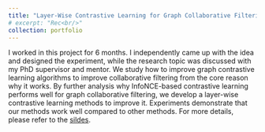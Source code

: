 ```yaml
---
title: "Layer-Wise Contrastive Learning for Graph Collaborative Filtering"
# excerpt: "Rec<br/>"
collection: portfolio
---
```


I worked in this project for 6 months. I independently came up with the idea and designed the experiment, while the research topic was discussed with my PhD supervisor and mentor. We study how to improve graph contrastive learning algorithms to improve collaborative filtering from the core reason why it works. By further analysis why InfoNCE-based contrastive learning performs well for graph collaborative filtering, we develop a layer-wise contrastive learning methods to improve it. Experiments demonstrate that our methods work well compared to other methods. For more details, please refer to the [sildes]().
